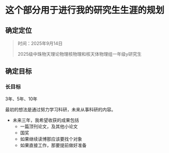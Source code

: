 # 这个部分用于进行我的研究生生涯的规划

## 确定定位
> 时间：2025年9月14日
> 
> 2025级中珠物天理论物理核物理和核天体物理组一年级y研究生
> 

## 确定目标

### 长目标
3年、5年、10年

最初的想法是通过努力学习科研，未来从事科研的内容。

* 未来三年，我希望收获的成果包括
    * 一篇顶刊论文，及其他小论文
    * 国奖
    * 如果继续读博那应该要找个对象
    * 如果直接工作，那要提前做好准备

